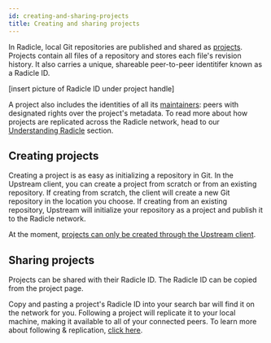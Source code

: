 ```yaml
---
id: creating-and-sharing-projects
title: Creating and sharing projects
---
```


In Radicle, local Git repositories are published and shared as [projects](understanding-radicle/glossary.md/#project). Projects contain all files of a repository and stores each file's revision history. It also carries a unique, shareable peer-to-peer identitifer known as a Radicle ID.

[insert picture of Radicle ID under project handle]

A project also includes the identities of all its [maintainers](understanding-radicle/glossary.md/#maintainer): peers with designated rights over the project's metadata. To read more about how projects are replicated across the Radicle network, head to our [Understanding Radicle](understanding-radicle/how-it-works.md) section.

## Creating projects

Creating a project is as easy as initializing a repository in Git. In the Upstream client, you can create a project from scratch or from an existing repository. If creating from scratch, the client will create a new Git repository in the location you choose. If creating from an existing repository, Upstream will initialize your repository as a project and publish it to the Radicle network.

At the moment, [projects can only be created through the Upstream client](understanding-radicle/faq.md).

## Sharing projects

Projects can be shared with their Radicle ID. The Radicle ID can be copied from the project page.

Copy and pasting a project's Radicle ID into your search bar will find it on the network for you. Following a project will replicate it to your local machine, making it available to all of your connected peers. To learn more about following & replication, [click here](understanding-radicle/how-it-works.md).





